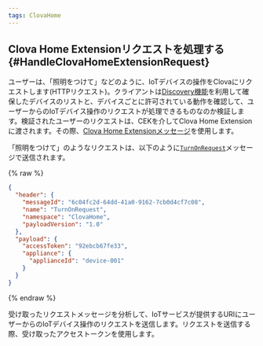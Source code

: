 ```yaml
---
tags: ClovaHome
---
```

## Clova Home Extensionリクエストを処理する {#HandleClovaHomeExtensionRequest}

ユーザーは、「照明をつけて」などのように、IoTデバイスの操作をClovaにリクエストします(HTTPリクエスト)。クライアントは[Discovery機能](#ProvideDeviceDiscovery)を利用して確保したデバイスのリストと、デバイスごとに許可されている動作を確認して、ユーザーからのIoTデバイス操作のリクエストが処理できるものなのか検証します。検証されたユーザーのリクエストは、CEKを介してClova Home Extensionに渡されます。その際、[Clova Home Extensionメッセージ](/CEK/References/CEK_API.md#ClovaHomeExtMessage)を使用します。

「照明をつけて」のようなリクエストは、以下のように[`TurnOnRequest`](/CEK/References/ClovaHomeInterface/Control_Interfaces.md#TurnOnRequest)メッセージで送信されます。

{% raw %}
```json
{
  "header": {
    "messageId": "6c04fc2d-64dd-41a0-9162-7cb0d4cf7c08",
    "name": "TurnOnRequest",
    "namespace": "ClovaHome",
    "payloadVersion": "1.0"
  },
  "payload": {
    "accessToken": "92ebcb67fe33",
    "appliance": {
      "applianceId": "device-001"
    }
  }
}
```
{% endraw %}

受け取ったリクエストメッセージを分析して、IoTサービスが提供するURIにユーザーからのIoTデバイス操作のリクエストを送信します。リクエストを送信する際、受け取ったアクセストークンを使用します。
